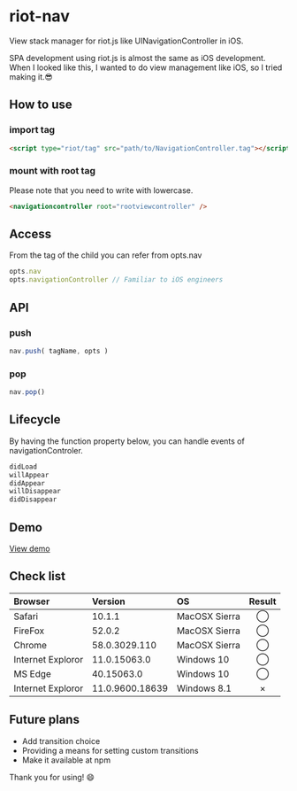# riot-nav
View stack manager for riot.js like UINavigationController in iOS.

SPA development using riot.js is almost the same as iOS development.
When I looked like this, I wanted to do view management like iOS, so I tried making it.😎

## How to use

### import tag
```html
<script type="riot/tag" src="path/to/NavigationController.tag"></script>
```
### mount with root tag
Please note that you need to write with lowercase.
```html
<navigationcontroller root="rootviewcontroller" />
```

## Access
From the tag of the child you can refer from opts.nav
```js
opts.nav
opts.navigationController // Familiar to iOS engineers
```
## API

### push
```js
nav.push( tagName, opts )
```

### pop
```js
nav.pop()
```

## Lifecycle
By having the function property below, you can handle events of navigationControler.
```js
didLoad 
willAppear 
didAppear 
willDisappear 
didDisappear
```

## Demo
[View demo](https://iq3addli.github.io/riot-nav/index.html)

## Check list
|Browser|Version|OS|Result|
|:---|:---|:---|:---:|
|Safari|10.1.1|MacOSX Sierra|◯|
|FireFox|52.0.2|MacOSX Sierra|◯|
|Chrome|58.0.3029.110|MacOSX Sierra|◯|
|Internet Exploror|11.0.15063.0|Windows 10|◯|
|MS Edge|40.15063.0|Windows 10|◯|
|Internet Exploror|11.0.9600.18639|Windows 8.1|×|

## Future plans
* Add transition choice
* Providing a means for setting custom transitions
* Make it available at npm

Thank you for using! 😄